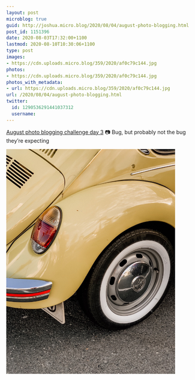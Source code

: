 ```yaml
---
layout: post
microblog: true
guid: http://joshua.micro.blog/2020/08/04/august-photo-blogging.html
post_id: 1151396
date: 2020-08-03T17:32:00+1100
lastmod: 2020-08-10T10:30:06+1100
type: post
images:
- https://cdn.uploads.micro.blog/359/2020/af0c79c144.jpg
photos:
- https://cdn.uploads.micro.blog/359/2020/af0c79c144.jpg
photos_with_metadata:
- url: https://cdn.uploads.micro.blog/359/2020/af0c79c144.jpg
url: /2020/08/04/august-photo-blogging.html
twitter:
  id: 1290536291441037312
  username: 
---
```

[August photo blogging challenge day 3](https://micro.welltempered.net/2020/07/23/august-photoblogging-challenge.html) 📷 Bug, but probably not the bug they’re expecting 

<img src="uploads/2020/af0c79c144.jpg" width="450" height="600" alt="" />
